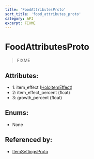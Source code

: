 ```yaml
---
title: 'FoodAttributesProto'
sort_title: 'food_attributes_proto'
category: API
excerpt: FIXME
---
```


# FoodAttributesProto

> FIXME

## Attributes:

- 1: item_effect ([HoloItemEffect](../../enums/HoloItemEffect/)) 
- 2: item_effect_percent (float) 
- 3: growth_percent (float)

## Enums:

- None

## Referenced by:

- [ItemSettingsProto](../ItemSettingsProto/)
